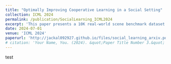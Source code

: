 ```yaml
---
title: "Optimally Improving Cooperative Learning in a Social Setting"
collection: ICML 2024
permalink: /publication/SocialLearning_ICML2024
excerpt: 'This paper presents a 10K real-world scene benchmark dataset for 3D vision.'
date: 2024-07-01
venue: 'ICML 2024'
paperurl: 'http://jackal092927.github.io/files/social_learning_arxiv.pdf'
# citation: 'Your Name, You. (2024). &quot;Paper Title Number 3.&quot; <i>GitHub Journal of Bugs</i>. 1(3).'
---
```

test
<!-- This paper generalizes the persistence algorithm to compute decompositions of multi-parameter persistence modules.  -->